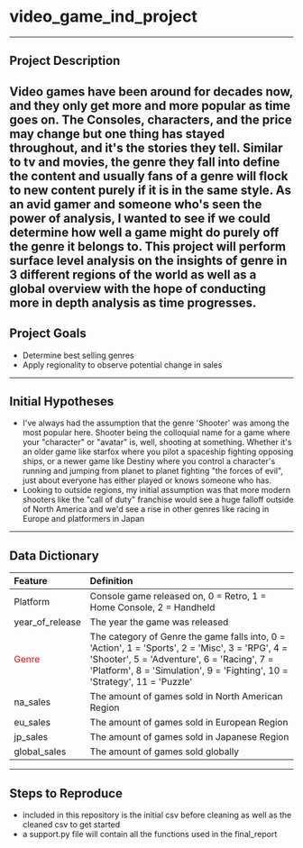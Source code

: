 # video_game_ind_project
---
## Project Description
Video games have been around for decades now, and they only get more and more popular as time goes on. The Consoles, characters, and the price may change but one thing has stayed throughout, and it's the stories they tell. Similar to tv and movies, the genre they fall into define the content and usually fans of a genre will flock to new content purely if it is in the same style. As an avid gamer and someone who's seen the power of analysis, I wanted to see if we could determine how well a game might do purely off the genre it belongs to. This project will perform surface level analysis on the insights of genre in 3 different regions of the world as well as a global overview with the hope of conducting more in depth analysis as time progresses.
---
## Project Goals
- Determine best selling genres
- Apply regionality to observe potential change in sales
---
## Initial Hypotheses
- I've always had the assumption that the genre 'Shooter' was among the most popular here. Shooter being the colloquial name for a game where your "character" or "avatar" is, well, shooting at something. Whether it's an older game like starfox where you pilot a spaceship fighting opposing ships, or a newer game like Destiny where you control a character's running and jumping from planet to planet fighting "the forces of evil", just about everyone has either played or knows someone who has.
- Looking to outside regions, my initial assumption was that more modern shooters like the "call of duty" franchise would see a huge falloff outside of North America and we'd see a rise in other genres like racing in Europe and platformers in Japan
---
## Data Dictionary
| Feature | Definition | 
| :- | :- |
| Platform | Console game released on, 0 = Retro, 1 = Home Console, 2 = Handheld |
| year_of_release | The year the game was released |
| <font color='red'>Genre</font> | The category of Genre the game falls into, 0 = 'Action', 1 = 'Sports', 2 = 'Misc', 3 = 'RPG', 4 = 'Shooter', 5 = 'Adventure', 6 = 'Racing', 7 = 'Platform', 8 = 'Simulation', 9 = 'Fighting', 10 = 'Strategy', 11 = 'Puzzle' |
| na_sales | The amount of games sold in North American Region |
| eu_sales | The amount of games sold in European Region |
| jp_sales | The amount of games sold in Japanese Region |
| global_sales | The amount of games sold globally |
---
## Steps to Reproduce
- included in this repository is the initial csv before cleaning as well as the cleaned csv to get started
- a support.py file will contain all the functions used in the final_report
